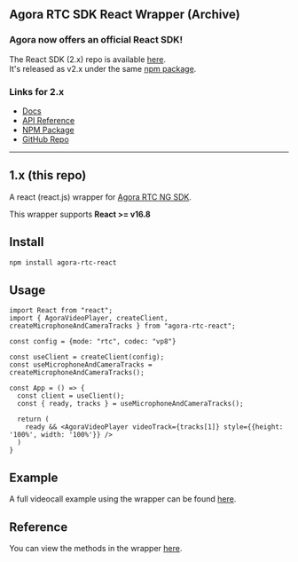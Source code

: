 ## Agora RTC SDK React Wrapper (Archive)

### Agora now offers an official React SDK!
The React SDK (2.x) repo is available [here](https://github.com/AgoraIO-Extensions/agora-rtc-react/).  
It's released as v2.x under the same [npm package](https://www.npmjs.com/package/agora-rtc-react/v/2.0.0-beta.0). 

### Links for 2.x
- [Docs](https://docs-beta.agora.io/en/video-calling/get-started/get-started-sdk?platform=react-js)
- [API Reference](https://api-ref.agora.io/en/video-sdk/reactjs/2.x/index.html)
- [NPM Package](https://www.npmjs.com/package/agora-rtc-react/v/2.0.0-beta.0)
- [GitHub Repo](https://github.com/AgoraIO-Extensions/agora-rtc-react/)

---

## 1.x (this repo)
A react (react.js) wrapper for [Agora RTC NG SDK](https://www.npmjs.com/package/agora-rtc-sdk-ng).

This wrapper supports **React >= v16.8**

## Install
```bash
npm install agora-rtc-react
```

## Usage
```tsx
import React from "react";
import { AgoraVideoPlayer, createClient, createMicrophoneAndCameraTracks } from "agora-rtc-react";

const config = {mode: "rtc", codec: "vp8"}

const useClient = createClient(config);
const useMicrophoneAndCameraTracks = createMicrophoneAndCameraTracks();

const App = () => {
  const client = useClient();
  const { ready, tracks } = useMicrophoneAndCameraTracks();

  return (
    ready && <AgoraVideoPlayer videoTrack={tracks[1]} style={{height: '100%', width: '100%'}} />
  )
}

``` 

## Example
A full videocall example using the wrapper can be found [here](https://github.com/AgoraIO-Community/agora-rtc-react/wiki/Example).

## Reference 
You can view the methods in the wrapper [here](https://agoraio-community.github.io/Agora-RTC-React).
